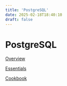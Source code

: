 ```yaml
---
title: 'PostgreSQL'
date: 2025-02-18T18:40:10
draft: false
---
```


# PostgreSQL

[Overview](PostgreSQL%20ea92b62f5fc944d183bfb1c3a6e5d3e8/Overview%20b83083796c794207b8d00b0fbf377779.md)

[Essentials](PostgreSQL%20ea92b62f5fc944d183bfb1c3a6e5d3e8/Essentials%205efb35f4b9e7421cb6f5f9b38bb9d240.md)

[Cookbook](PostgreSQL%20ea92b62f5fc944d183bfb1c3a6e5d3e8/Cookbook%206770124015cc4c8e983d6034c3d5361b.md)
